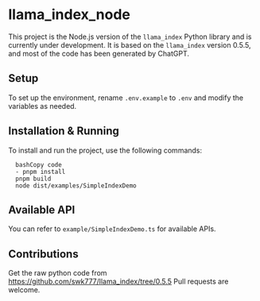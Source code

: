 # llama_index_node
This project is the Node.js version of the `llama_index` Python library and is currently under development. It is based on the `llama_index` version 0.5.5, and most of the code has been generated by ChatGPT.

## Setup
To set up the environment, rename `.env.example` to `.env` and modify the variables as needed.

## Installation & Running
To install and run the project, use the following commands:
```
  bashCopy code
  - pnpm install
  pnpm build
  node dist/examples/SimpleIndexDemo
```
## Available API
You can refer to `example/SimpleIndexDemo.ts` for available APIs.

## Contributions
Get the raw python code from https://github.com/swk777/llama_index/tree/0.5.5
Pull requests are welcome.